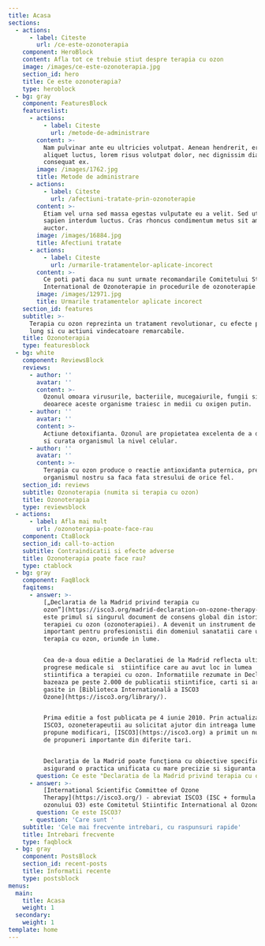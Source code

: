 ```yaml
---
title: Acasa
sections:
  - actions:
      - label: Citeste
        url: /ce-este-ozonoterapia
    component: HeroBlock
    content: Afla tot ce trebuie stiut despre terapia cu ozon
    image: /images/ce-este-ozonoterapia.jpg
    section_id: hero
    title: Ce este ozonoterapia?
    type: heroblock
  - bg: gray
    component: FeaturesBlock
    featureslist:
      - actions:
          - label: Citeste
            url: /metode-de-administrare
        content: >-
          Nam pulvinar ante eu ultricies volutpat. Aenean hendrerit, eros sed
          aliquet luctus, lorem risus volutpat dolor, nec dignissim diam neque
          consequat ex.
        image: /images/1762.jpg
        title: Metode de administrare
      - actions:
          - label: Citeste
            url: /afectiuni-tratate-prin-ozonoterapie
        content: >-
          Etiam vel urna sed massa egestas vulputate eu a velit. Sed ut nisl nec
          sapien interdum luctus. Cras rhoncus condimentum metus sit amet
          auctor.
        image: /images/16884.jpg
        title: Afectiuni tratate
      - actions:
          - label: Citeste
            url: /urmarile-tratamentelor-aplicate-incorect
        content: >-
          Ce poti pati daca nu sunt urmate recomandarile Comitetului Stiintific
          International de Ozonoterapie in procedurile de ozonoterapie.
        image: /images/12971.jpg
        title: Urmarile tratamentelor aplicate incorect
    section_id: features
    subtitle: >-
      Terapia cu ozon reprezinta un tratament revolutionar, cu efecte pe termen
      lung si cu actiuni vindecatoare remarcabile.
    title: Ozonoterapia
    type: featuresblock
  - bg: white
    component: ReviewsBlock
    reviews:
      - author: ''
        avatar: ''
        content: >-
          Ozonul omoara virusurile, bacteriile, mucegaiurile, fungii si cancerul
          deoarece aceste organisme traiesc in medii cu oxigen putin.
      - author: ''
        avatar: ''
        content: >-
          Actiune detoxifianta. Ozonul are propietatea excelenta de a detoxifia
          si curata organismul la nivel celular.
      - author: ''
        avatar: ''
        content: >-
          Terapia cu ozon produce o reactie antioxidanta puternica, pregatind
          organismul nostru sa faca fata stresului de orice fel.
    section_id: reviews
    subtitle: Ozonoterapia (numita si terapia cu ozon)
    title: Ozonoterapia
    type: reviewsblock
  - actions:
      - label: Afla mai mult
        url: /ozonoterapia-poate-face-rau
    component: CtaBlock
    section_id: call-to-action
    subtitle: Contraindicatii si efecte adverse
    title: Ozonoterapia poate face rau?
    type: ctablock
  - bg: gray
    component: FaqBlock
    faqitems:
      - answer: >-
          [„Declaratia de la Madrid privind terapia cu
          ozon”](https://isco3.org/madrid-declaration-on-ozone-therapy-2nd-edition-2/)
          este primul si singurul document de consens global din istoria
          terapiei cu ozon (ozonoterapiei). A devenit un instrument de referinta
          important pentru profesionistii din domeniul sanatatii care utilizeaza
          terapia cu ozon, oriunde in lume.


          Cea de-a doua editie a Declaratiei de la Madrid reflecta ultimele
          progrese medicale si  stiintifice care au avut loc in lumea
          stiintifica a terapiei cu ozon. Informatiile rezumate in Declaratie se
          bazeaza pe peste 2.000 de publicatii stiintifice, carti si articole
          gasite in [Biblioteca Internatională a ISCO3
          Ozone](https://isco3.org/library/).


          Prima editie a fost publicata pe 4 iunie 2010. Prin actualizarea
          ISCO3, ozoneterapeutii au solicitat ajutor din intreaga lume pentru a
          propune modificari, [ISCO3](https://isco3.org) a primit un numar mare
          de propuneri importante din diferite tari.


          Declarația de la Madrid poate funcționa cu obiective specifice,
          asigurand o practica unificata cu mare precizie si siguranta.
        question: Ce este "Declaratia de la Madrid privind terapia cu ozon"?
      - answer: >-
          [International Scientific Committee of Ozone
          Therapy](https://isco3.org/) - abreviat ISCO3 (ISC + formula chimica a
          ozonului O3) este Comitetul Stiintific International al Ozonoterapiei.
        question: Ce este ISCO3?
      - question: 'Care sunt '
    subtitle: 'Cele mai frecvente intrebari, cu raspunsuri rapide'
    title: Intrebari frecvente
    type: faqblock
  - bg: gray
    component: PostsBlock
    section_id: recent-posts
    title: Informatii recente
    type: postsblock
menus:
  main:
    title: Acasa
    weight: 1
  secondary:
    weight: 1
template: home
---
```


